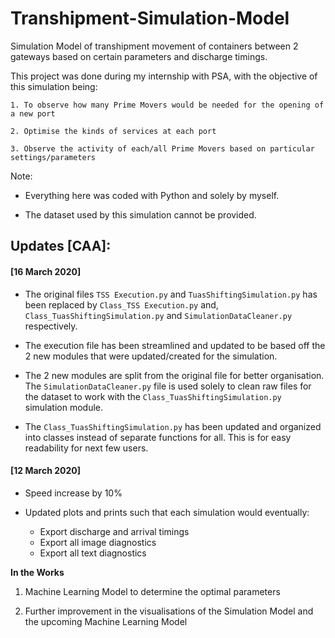 # Transhipment-Simulation-Model
Simulation Model of transhipment movement of containers between 2 gateways based on certain parameters and discharge timings. 

This project was done during my internship with PSA, with the objective of this simulation being:
    
    1. To observe how many Prime Movers would be needed for the opening of a new port
    
    2. Optimise the kinds of services at each port
    
    3. Observe the activity of each/all Prime Movers based on particular settings/parameters
    
Note:

- Everything here was coded with Python and solely by myself. 

- The dataset used by this simulation cannot be provided.

## Updates [CAA]:

#### [16 March 2020]
- The original files `TSS Execution.py` and `TuasShiftingSimulation.py` has been replaced by `Class_TSS Execution.py` and, `Class_TuasShiftingSimulation.py` and `SimulationDataCleaner.py` respectively. 

- The execution file has been streamlined and updated to be based off the 2 new modules that were updated/created for the simulation.

- The 2 new modules are split from the original file for better organisation. The `SimulationDataCleaner.py` file is used solely to clean raw files for the dataset to work with the `Class_TuasShiftingSimulation.py` simulation module.

- The `Class_TuasShiftingSimulation.py` has been updated and organized into classes instead of separate functions for all. This is for easy readability for next few users. 

#### [12 March 2020]
- Speed increase by 10%

- Updated plots and prints such that each simulation would eventually:
    - Export discharge and arrival timings
    - Export all image diagnostics
    - Export all text diagnostics

**In the Works**

1. Machine Learning Model to determine the optimal parameters
    
2. Further improvement in the visualisations of the Simulation Model and the upcoming Machine Learning Model
